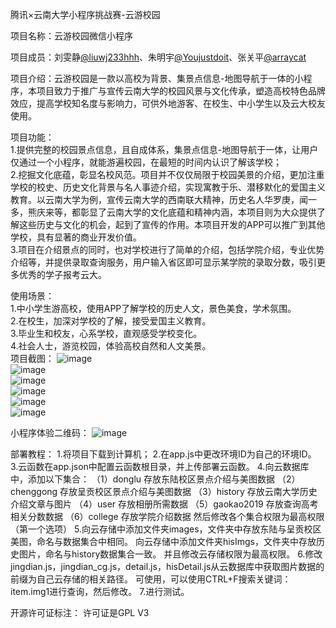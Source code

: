 腾讯×云南大学小程序挑战赛-云游校园  

项目名称：云游校园微信小程序  

项目成员：刘雯静[@liuwj233hhh](https://github.com/liuwj233hhh)、朱明宇[@Youjustdoit](https://github.com/Youjustdoit)、张关平[@arraycat](https://github.com/arraycat)  

项目介绍：云游校园是一款以高校为背景、集景点信息-地图导航于一体的小程序，本项目致力于推广与宣传云南大学的校园风景与文化传承，塑造高校特色品牌效应，提高学校知名度与影响力，可供外地游客、在校生、中小学生以及云大校友使用。  


项目功能：  
1.提供完整的校园景点信息，且自成体系，集景点信息-地图导航于一体，让用户仅通过一个小程序，就能游遍校园，在最短的时间内认识了解该学校；  
2.挖掘文化底蕴，彰显名校风范。项目并不仅仅局限于校园美景的介绍，更加注重学校的校史、历史文化背景与名人事迹介绍，实现寓教于乐、潜移默化的爱国主义教育。以云南大学为例，宣传云南大学的西南联大精神，历史名人华罗庚，闻一多，熊庆来等，都彰显了云南大学的文化底蕴和精神内涵，本项目则为大众提供了解这些历史与文化的机会，起到了宣传的作用。本项目开发的APP可以推广到其他学校，具有显著的商业开发价值。  
3.项目在介绍景点的同时，也对学校进行了简单的介绍，包括学院介绍，专业优势介绍等，并提供录取查询服务，用户输入省区即可显示某学院的录取分数，吸引更多优秀的学子报考云大。  

使用场景：  
1.中小学生游高校，使用APP了解学校的历史人文，景色美食，学术氛围。  
2.在校生，加深对学校的了解，接受爱国主义教育。  
3.毕业生和校友，心系学校，直观感受学校变化。  
4.社会人士，游览校园，体验高校自然和人文美景。  
项目截图：
![image](https://www.et.ynu.edu.cn/appdd/uploads/20181020105/8/ph1.jpg)  
![image](https://www.et.ynu.edu.cn/appdd/uploads/20181020105/8/ph2.jpg)  
![image](https://www.et.ynu.edu.cn/appdd/uploads/20181020105/8/ph3.jpg)  
![image](https://www.et.ynu.edu.cn/appdd/uploads/20181020105/8/ph4.jpg)  
![image](https://www.et.ynu.edu.cn/appdd/uploads/20181020105/8/ph5.jpg)  
![image](https://www.et.ynu.edu.cn/appdd/uploads/20181020105/8/ph6.jpg)  

小程序体验二维码：
![image](https://www.et.ynu.edu.cn/appdd/uploads/20181060009/8/%E4%BA%91%E6%B8%B8%E6%A0%A1%E5%9B%AD-%E4%BD%93%E9%AA%8C%E4%BA%8C%E7%BB%B4%E7%A0%81.jpg)  

部署教程：
1.将项目下载到计算机；
2.在app.js中更改环境ID为自己的环境ID。
3.云函数在app.json中配置云函数根目录，并上传部署云函数。
4.向云数据库中，添加以下集合：
（1）donglu  存放东陆校区景点介绍与美图数据
（2）chenggong  存放呈贡校区景点介绍与美图数据
（3）history  存放云南大学历史介绍文章与图片
（4）user  存放相册所需数据
（5）gaokao2019  存放查询高考相关分数数据
（6）college  存放学院介绍数据
然后修改各个集合权限为最高权限（第一个选项）
5.向云存储中添加文件夹images，文件夹中存放东陆与呈贡校区美图，命名与数据集合中相同。
  向云存储中添加文件夹hisImgs，文件夹中存放历史图片，命名与history数据集合一致。
  并且修改云存储权限为最高权限。
6.修改jingdian.js，jingdian_cg.js，detail.js，hisDetail.js从云数据库中获取图片数据的前缀为自己云存储的相关路径。
  可使用，可以使用CTRL+F搜索关键词：item.img1进行查询，然后修改。
7.进行测试。

开源许可证标注：
许可证是GPL V3
